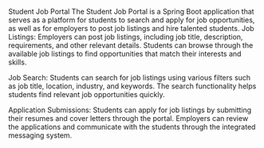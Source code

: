Student Job Portal
The Student Job Portal is a Spring Boot application that serves as a platform for students to search and apply for job opportunities, as well as for employers to post job listings and hire talented students.
Job Listings: Employers can post job listings, including job title, description, requirements, and other relevant details. Students can browse through the available job listings to find opportunities that match their interests and skills.

Job Search: Students can search for job listings using various filters such as job title, location, industry, and keywords. The search functionality helps students find relevant job opportunities quickly.

Application Submissions: Students can apply for job listings by submitting their resumes and cover letters through the portal. Employers can review the applications and communicate with the students through the integrated messaging system.
